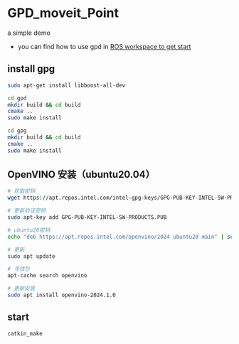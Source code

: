 # GPD_moveit_Point
a simple demo

* you can find how to use gpd in [ROS workspace to get start](https://blog.csdn.net/Eeko_x/article/details/104835154)

## install gpg 
```bash
sudo apt-get install libboost-all-dev

cd gpd
mkdir build && cd build
cmake ..
sudo make install

cd gpg
mkdir build && cd build
cmake ..
sudo make install
```
## OpenVINO 安装（ubuntu20.04）
```bash
# 获取密钥
wget https://apt.repos.intel.com/intel-gpg-keys/GPG-PUB-KEY-INTEL-SW-PRODUCTS.PUB

# 更新验证密钥
sudo apt-key add GPG-PUB-KEY-INTEL-SW-PRODUCTS.PUB

# ubuntu20密钥
echo "deb https://apt.repos.intel.com/openvino/2024 ubuntu20 main" | sudo tee /etc/apt/sources.list.d/intel-openvino-2024.list

# 更新
sudo apt update

# 寻找包
apt-cache search openvino

# 更新安装
sudo apt install openvino-2024.1.0
```

## start
```bash
catkin_make
```